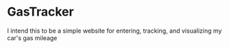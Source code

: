 # GasTracker
I intend this to be a simple website for entering, tracking, and visualizing my car's gas mileage
